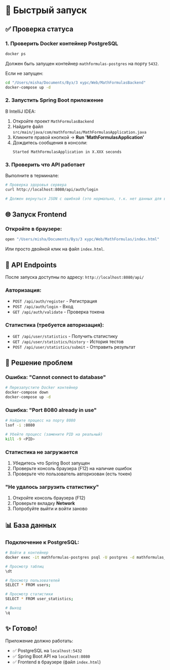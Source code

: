# 🚀 Быстрый запуск

## ✅ Проверка статуса

### 1. Проверить Docker контейнер PostgreSQL
```bash
docker ps
```

Должен быть запущен контейнер `mathformulas-postgres` на порту `5432`.

Если не запущен:
```bash
cd "/Users/misha/Documents/Вуз/3 курс/Web/MathFormulasBackend"
docker-compose up -d
```

### 2. Запустить Spring Boot приложение

В IntelliJ IDEA:
1. Откройте проект `MathFormulasBackend`
2. Найдите файл `src/main/java/com/mathformulas/MathFormulasApplication.java`
3. Кликните правой кнопкой → **Run 'MathFormulasApplication'**
4. Дождитесь сообщения в консоли:
   ```
   Started MathFormulasApplication in X.XXX seconds
   ```

### 3. Проверить что API работает

Выполните в терминале:
```bash
# Проверка здоровья сервера
curl http://localhost:8080/api/auth/login

# Должен вернуться JSON с ошибкой (это нормально, т.к. нет данных для входа)
```

## 🌐 Запуск Frontend

### Откройте в браузере:
```bash
open "/Users/misha/Documents/Вуз/3 курс/Web/MathFormulas/index.html"
```

Или просто двойной клик на файл `index.html`.

## 🔑 API Endpoints

После запуска доступны по адресу: `http://localhost:8080/api/`

### Авторизация:
- `POST /api/auth/register` - Регистрация
- `POST /api/auth/login` - Вход
- `GET /api/auth/validate` - Проверка токена

### Статистика (требуется авторизация):
- `GET /api/user/statistics` - Получить статистику
- `GET /api/user/statistics/history` - История тестов
- `POST /api/user/statistics/submit` - Отправить результат

## 🐛 Решение проблем

### Ошибка: "Cannot connect to database"
```bash
# Перезапустите Docker контейнер
docker-compose down
docker-compose up -d
```

### Ошибка: "Port 8080 already in use"
```bash
# Найдите процесс на порту 8080
lsof -i :8080

# Убейте процесс (замените PID на реальный)
kill -9 <PID>
```

### Статистика не загружается
1. Убедитесь что Spring Boot запущен
2. Проверьте консоль браузера (F12) на наличие ошибок
3. Проверьте что пользователь авторизован (есть токен)

### "Не удалось загрузить статистику"
1. Откройте консоль браузера (F12)
2. Проверьте вкладку **Network**
3. Попробуйте выйти и войти заново

## 📊 База данных

### Подключение к PostgreSQL:
```bash
# Войти в контейнер
docker exec -it mathformulas-postgres psql -U postgres -d mathformulas_db

# Просмотр таблиц
\dt

# Просмотр пользователей
SELECT * FROM users;

# Просмотр статистики
SELECT * FROM user_statistics;

# Выход
\q
```

## ✨ Готово!

Приложение должно работать:
- ✅ PostgreSQL на `localhost:5432`
- ✅ Spring Boot API на `localhost:8080`
- ✅ Frontend в браузере (файл `index.html`)

